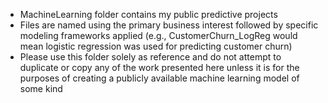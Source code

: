 * MachineLearning folder contains my public predictive projects
* Files are named using the primary business interest followed by specific modeling frameworks applied (e.g., CustomerChurn_LogReg would mean logistic regression was used for predicting customer churn)
* Please use this folder solely as reference and do not attempt to duplicate or copy any of the work presented here unless it is for the purposes of creating a publicly available machine learning model of some kind
